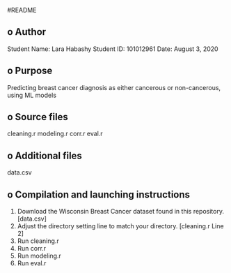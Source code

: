 #README

o Author
--------------------------------------------------------------------------------
Student Name: Lara Habashy
Student ID: 101012961
Date: August 3, 2020

o Purpose
--------------------------------------------------------------------------------
Predicting breast cancer diagnosis as either cancerous or non-cancerous, using ML models

o Source files
--------------------------------------------------------------------------------
cleaning.r
modeling.r
corr.r
eval.r


o Additional files
--------------------------------------------------------------------------------
data.csv 


o Compilation and launching instructions
--------------------------------------------------------------------------------
1. Download the Wisconsin Breast Cancer dataset found in this repository. [data.csv]
2. Adjust the directory setting line to match your directory. [cleaning.r Line 2]
3. Run cleaning.r
4. Run corr.r
5. Run modeling.r
6. Run eval.r
